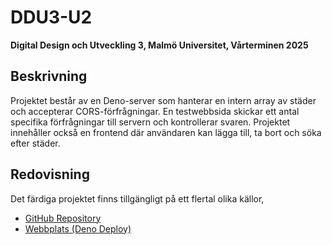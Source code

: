 # DDU3-U2
**Digital Design och Utveckling 3, Malmö Universitet, Vårterminen 2025**

## Beskrivning

Projektet består av en Deno-server som hanterar en intern array av städer och accepterar CORS-förfrågningar. En testwebbsida skickar ett antal specifika förfrågningar till servern och kontrollerar svaren. Projektet innehåller också en frontend där användaren kan lägga till, ta bort och söka efter städer.

## Redovisning

Det färdiga projektet finns tillgängligt på ett flertal olika källor,

- [GitHub Repository](https://github.com/siggebrandt/DDU3-U2)
- [Webbplats (Deno Deploy)](https://siggebrandt-ddu3-u2.deno.dev)

